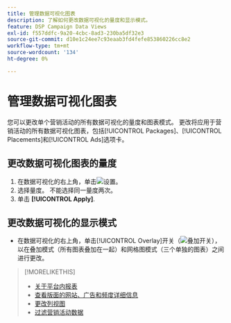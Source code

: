```yaml
---
title: 管理数据可视化图表
description: 了解如何更改数据可视化的量度和显示模式。
feature: DSP Campaign Data Views
exl-id: f557ddfc-9a20-4cbc-8ad3-230ba5df32e3
source-git-commit: d10e1c24ee7c93eaab3fd4fefe853860226cc8e2
workflow-type: tm+mt
source-wordcount: '134'
ht-degree: 0%

---
```


# 管理数据可视化图表

您可以更改单个营销活动的所有数据可视化的量度和图表模式。 更改将应用于营销活动的所有数据可视化图表，包括[!UICONTROL Packages]、[!UICONTROL Placements]和[!UICONTROL Ads]选项卡。

## 更改数据可视化图表的量度

1. 在数据可视化的右上角，单击![设置](/help/dsp/assets/settings-chart.png)。
1. 选择量度。
不能选择同一量度两次。
1. 单击 **[!UICONTROL Apply]**.

## 更改数据可视化的显示模式

* 在数据可视化的右上角，单击[!UICONTROL Overlay]开关（![叠加开关](/help/dsp/assets/overlay.png)），以在叠加模式（所有图表叠加在一起）和网格图模式（三个单独的图表）之间进行更改。

>[!MORELIKETHIS]
>
>* [关于平台内报表](campaign-reports-about.md)
>* [查看版面的网站、广告和频度详细信息](placement-details-view.md)
>* [更改列视图](column-view-change.md)
>* [过滤营销活动数据](campaign-data-filter.md)

